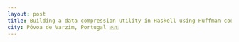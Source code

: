 ```yaml
---
layout: post
title: Building a data compression utility in Haskell using Huffman codes
city: Póvoa de Varzim, Portugal 🇵🇹
---
```


<script src="/assets/data-compressor/smvc.js"></script>
<script src="/assets/data-compressor/script.js"></script>

<style>
.h-encoded span {
    border: 1px solid black;
    padding: 0 2px;
    display: inline-block;
}

.h-encoded span:nth-child(even) {
    background-color: #EEE;
}

</style>

<div class="huffman-visualisation"></div>
<script>
    initHuffmanVisualisation(document.querySelector(".huffman-visualisation"))
</script>
